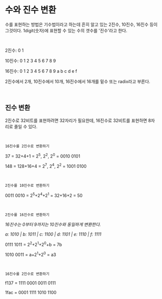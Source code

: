 <h1>수와 진수 변환</h1>
<p>수를 표현하는 방법은 기수법이라고 하는데 흔히 알고 있는 2진수, 10진수, 16진수 등이 그것이다. 1digit(숫자)에 표현할 수 있는 수의 갯수를 &#39;진수&#39;라고 한다.</p>
<p>&nbsp;</p>
<p>2진수: 0 1</p>
<p>10진수: 0 1 2 3 4 5 6 7 8 9</p>
<p>16진수: 0 1 2 3 4 5 6 7 8 9 a b c d e f</p>
<p>2진수에서 2개, 10진수에서 10개, 16진수에서 16개를 밑수 또는 radix라고 부른다.</p>
<p>&nbsp;</p>
<h2>진수 변환</h2>
<p>2진수로 32비트를 표현하려면 32자리가 필요한데, 16진수로 32비트를 표현하면 8자리로 줄일 수 있다.</p>
<p>&nbsp;</p>
<p><code>16진수를 2진수로 변환하기</code></p>
<p>37 = 32+4+1 = 2<sup>5</sup>, 2<sup>2</sup>, 2<sup>0</sup> = 0010 0101</p>
<p>148 = 128+16+4 = 2<sup>7</sup>, 2<sup>4</sup>, 2<sup>2</sup> = 1001 0100</p>
<p>&nbsp;</p>
<p><code>2진수를 10진수로 변환하기</code></p>
<p>0011 0010 = 2<sup>5</sup>+2<sup>4</sup>+2<sup>1</sup> = 32+16+2 = 50</p>
<p>&nbsp;</p>
<p><code>2진수를 16진수로 변환하기</code></p>
<p><em>16진수는 0부터 9까지는 10진수와 동일하게 변환한다.</em></p>
<p><em>a: 1010 | b: 1011 | c: 1100 | d: 1101 | e: 1110 | f: 1111</em></p>
<p>0111 1011 = 2<sup>2</sup>+2<sup>1</sup>+2<sup>0</sup>+b = 7b</p>
<p>1010 0011 = a+2<sup>1</sup>+2<sup>0</sup> = a3</p>
<p>&nbsp;</p>
<p><code>16진수를 2진수로 변환하기</code></p>
<p>f137 = 1111 0001 0011 0111</p>
<p>1fac = 0001 1111 1010 1100</p>
